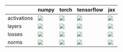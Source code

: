 |             | numpy                                                                                                                                                                  | torch                                                                                                                                                                  | tensorflow                                                                                                                                                             | jax                                                                                                                                                                    |
|:------------|:-----------------------------------------------------------------------------------------------------------------------------------------------------------------------|:-----------------------------------------------------------------------------------------------------------------------------------------------------------------------|:-----------------------------------------------------------------------------------------------------------------------------------------------------------------------|:-----------------------------------------------------------------------------------------------------------------------------------------------------------------------|
| activations | <a href="https://github.com/unifyai/ivy/actions/runs/3543987179" rel="noopener noreferrer" target="_blank"><img src=https://img.shields.io/badge/-success-success></a> | <a href="https://github.com/unifyai/ivy/actions/runs/3544955317" rel="noopener noreferrer" target="_blank"><img src=https://img.shields.io/badge/-success-success></a> | <a href="https://github.com/unifyai/ivy/actions/runs/3547240903" rel="noopener noreferrer" target="_blank"><img src=https://img.shields.io/badge/-success-success></a> | <a href="https://github.com/unifyai/ivy/actions/runs/3545865357" rel="noopener noreferrer" target="_blank"><img src=https://img.shields.io/badge/-failure-red></a>     |
| layers      | <a href="https://github.com/unifyai/ivy/actions/runs/3544213392" rel="noopener noreferrer" target="_blank"><img src=https://img.shields.io/badge/-failure-red></a>     | <a href="https://github.com/unifyai/ivy/actions/runs/3545139018" rel="noopener noreferrer" target="_blank"><img src=https://img.shields.io/badge/-failure-red></a>     | <a href="https://github.com/unifyai/ivy/actions/runs/3547607661" rel="noopener noreferrer" target="_blank"><img src=https://img.shields.io/badge/-failure-red></a>     | <a href="https://github.com/unifyai/ivy/actions/runs/3546134218" rel="noopener noreferrer" target="_blank"><img src=https://img.shields.io/badge/-failure-red></a>     |
| losses      | <a href="https://github.com/unifyai/ivy/actions/runs/3544487743" rel="noopener noreferrer" target="_blank"><img src=https://img.shields.io/badge/-failure-red></a>     | <a href="https://github.com/unifyai/ivy/actions/runs/3545358409" rel="noopener noreferrer" target="_blank"><img src=https://img.shields.io/badge/-success-success></a> | <a href="https://github.com/unifyai/ivy/actions/runs/3548044010" rel="noopener noreferrer" target="_blank"><img src=https://img.shields.io/badge/-success-success></a> | <a href="https://github.com/unifyai/ivy/actions/runs/3546475908" rel="noopener noreferrer" target="_blank"><img src=https://img.shields.io/badge/-success-success></a> |
| norms       | <a href="https://github.com/unifyai/ivy/actions/runs/3544780146" rel="noopener noreferrer" target="_blank"><img src=https://img.shields.io/badge/-success-success></a> | <a href="https://github.com/unifyai/ivy/actions/runs/3545592415" rel="noopener noreferrer" target="_blank"><img src=https://img.shields.io/badge/-success-success></a> | <a href="https://github.com/unifyai/ivy/actions/runs/3548397588" rel="noopener noreferrer" target="_blank"><img src=https://img.shields.io/badge/-success-success></a> | <a href="https://github.com/unifyai/ivy/actions/runs/3546839960" rel="noopener noreferrer" target="_blank"><img src=https://img.shields.io/badge/-success-success></a> |